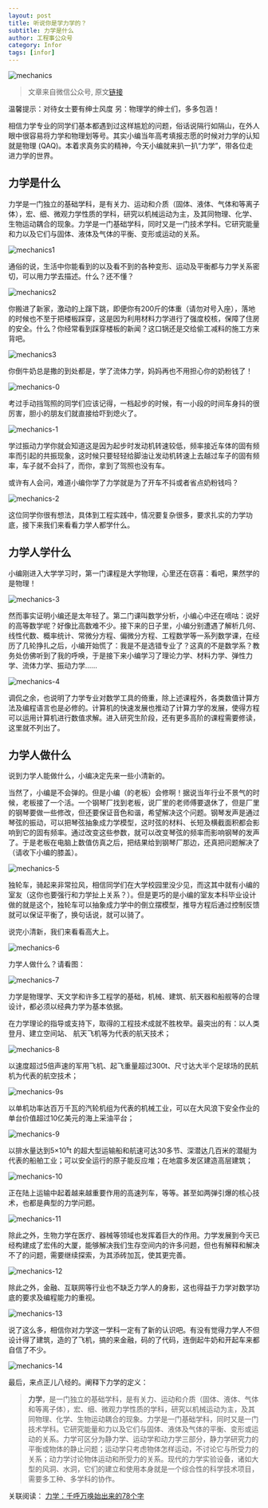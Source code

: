 ```yaml
---
layout: post
title: 听说你是学力学的？
subtitle: 力学是什么
author: 工程事公众号
category: Infor
tags: [infor]
---
```


![mechanics](https://at.xpect.cn:97/images/2019/09/20/ab8ba441ec59e1f53bece751f00f841a.jpg)

> 文章来自微信公众号, 原文[链接](http://mp.weixin.qq.com/s?__biz=MzA4Nzg4MDY1Mw==&mid=2652461080&idx=2&sn=cedaca0cccae667701a707ec794f2fe0&chksm=8bdf5ebabca8d7ac36f19cfecab32f1200498f4b21c31907f6dd4672193e54b0958cf6feb55d#rd)

温馨提示：对待女士要有绅士风度
另：物理学的绅士们，多多包涵！

相信力学专业的同学们基本都遇到过这样尴尬的问题，俗话说隔行如隔山，在外人眼中很容易将力学和物理划等号。其实小编当年高考填报志愿的时候对力学的认知就是物理 (QAQ)。本着求真务实的精神，今天小编就来扒一扒“力学”，带各位走进力学的世界。

## 力学是什么

力学是一门独立的基础学科，是有关力、运动和介质（固体、液体、气体和等离子体），宏、细、微观力学性质的学科，研究以机械运动为主，及其同物理、化学、生物运动耦合的现象。力学是一门基础学科，同时又是一门技术学科。它研究能量和力以及它们与固体、液体及气体的平衡、变形或运动的关系。

![mechanics1](https://at.xpect.cn:97/images/2019/09/20/91ac668698d0718084d4d3e5e3878d25.jpg)

通俗的说，生活中你能看到的以及看不到的各种变形、运动及平衡都与力学关系密切，可以用力学去描述。什么？还不懂？

![mechanics2](https://at.xpect.cn:97/images/2019/09/20/3cc6ad2c097aeb9fa0a961d9772415d6.jpg)

你搬进了新家，激动的上蹿下跳，即便你有200斤的体重（请勿对号入座），落地的时候也不至于把楼板踩穿，这是因为利用材料力学进行了强度校核，保障了住房的安全。什么？你经常看到踩穿楼板的新闻？这口锅还是交给偷工减料的施工方来背吧。

![mechanics3](https://at.xpect.cn:97/images/2019/09/20/6b9fd860bbab1fd1c5da08eb0f7329ef.jpg)

你倒牛奶总是撒的到处都是，学了流体力学，妈妈再也不用担心你的奶粉钱了！

![mechanics-0](https://at.xpect.cn:97/images/2019/09/20/a95172e3bf8191783466e94791463aa5.jpg)

考过手动挡驾照的同学们应该记得，一档起步的时候，有一小段的时间车身抖的很厉害，胆小的朋友们就直接给吓到熄火了。

![mechanics-1](https://at.xpect.cn:97/images/2019/09/20/f910c31960a860d990c14aa32e229d81.jpg)

学过振动力学你就会知道这是因为起步时发动机转速较低，频率接近车体的固有频率而引起的共振现象，这时候只要轻轻给脚油让发动机转速上去越过车子的固有频率，车子就不会抖了，而你，拿到了驾照也没有车。

或许有人会问，难道小编你学了力学就是为了开车不抖或者省点奶粉钱吗？

![mechanics-2](https://at.xpect.cn:97/images/2019/09/20/8aa7dcb2efd6428794bb026c7f60eb06.jpg)

这位同学你很有想法，具体到工程实践中，情况要复杂很多，要求扎实的力学功底，接下来我们来看看力学人都学什么。

## 力学人学什么

小编刚进入大学学习时，第一门课程是大学物理，心里还在窃喜：看吧，果然学的是物理！

![mechanics-3](https://at.xpect.cn:97/images/2019/09/20/06ebaf524799b86583f6e76d6127d350.jpg)

然而事实证明小编还是太年轻了。第二门课叫数学分析，小编心中还在嘀咕：说好的高等数学呢？好像比高数难不少。接下来的日子里，小编分别遭遇了解析几何、线性代数、概率统计、常微分方程、偏微分方程、工程数学等一系列数学课，在经历了几轮挣扎之后，小编开始慌了：我是不是选错专业了？这真的不是数学系？教务处仿佛听到了我的呼唤，于是接下来小编学习了理论力学、材料力学、弹性力学、流体力学、振动力学……

![mechanics-4](https://at.xpect.cn:97/images/2019/09/20/817e177572df8a8620218dc0842afb9e.jpg)

调侃之余，也说明了力学专业对数学工具的倚重，除上述课程外，各类数值计算方法及编程语言也是必修的。计算机的快速发展也推动了计算力学的发展，使得方程可以运用计算机进行数值求解。进入研究生阶段，还有更多高阶的课程需要修读，这里就不列出了。

## 力学人做什么  

说到力学人能做什么，小编决定先来一些小清新的。

当然了，小编是不会弹的。但是小编（的老板）会修啊！据说当年行业不景气的时候，老板接了一个活。一个钢琴厂找到老板，说厂里的老师傅要退休了，但是厂里的钢琴要做一些修改，但还要保证音色和谐，希望解决这个问题。钢琴发声是通过琴弦的振动，可以把琴弦抽象成力学模型，这时弦的材料、长短及横截面积都会影响到它的固有频率。通过改变这些参数，就可以改变琴弦的频率而影响钢琴的发声了。于是老板在电脑上数值仿真之后，把结果给到钢琴厂那边，还真把问题解决了（请收下小编的膝盖）。

![mechanics-5](https://at.xpect.cn:97/images/2019/09/20/c12d92425d92fcd79037a7fb17a3cabe.md.jpg)

独轮车，骑起来非常拉风，相信同学们在大学校园里没少见，而这其中就有小编的室友（这你也要强行和力学扯上关系？）。但是更巧的是小编的室友本科毕业设计做的就是这个，独轮车可以抽象成力学中的倒立摆模型，推导方程后通过控制反馈就可以保证平衡了，换句话说，就可以骑了。

说完小清新，我们来看看高大上。

![mechanics-6](https://at.xpect.cn:97/images/2019/09/20/e3250c44d397e8052d899a730cdf02ce.jpg)

力学人做什么？请看图：

![mechanics-7](https://at.xpect.cn:97/images/2019/09/20/c4d2f229a7418b9630fa093269ffbd1a.jpg)

力学是物理学、天文学和许多工程学的基础，机械、建筑、航天器和船舰等的合理设计，都必须以经典力学为基本依据。

在力学理论的指导或支持下，取得的工程技术成就不胜枚举。最突出的有：以人类登月、建立空间站、 航天飞机等为代表的航天技术；

![mechanics-8](https://at.xpect.cn:97/images/2019/09/20/4e2bd9325be2a8f282d4833b7fdee654.jpg)

以速度超过5倍声速的军用飞机、起飞重量超过300t、尺寸达大半个足球场的民航机为代表的航空技术；

![mechanics-9s](https://at.xpect.cn:97/images/2019/09/20/86ed4e2670e8db761a1587713713a002.jpg)

以单机功率达百万千瓦的汽轮机组为代表的机械工业，可以在大风浪下安全作业的单台价值超过10亿美元的海上采油平台；

![mechanics-9](https://at.xpect.cn:97/images/2019/09/20/0806af1dba11c091fd916ee204ebbd85.jpg)

以排水量达到5×10⁵t 的超大型运输船和航速可达30多节、深潜达几百米的潜艇为代表的船舶工业；可以安全运行的原子能反应堆；在地震多发区建造高层建筑；

![mechanics-10](https://at.xpect.cn:97/images/2019/09/20/b4255a7784dd7c646f840be8fb904138.jpg)

正在陆上运输中起着越来越重要作用的高速列车，等等。甚至如两弹引爆的核心技术，也都是典型的力学问题。

![mechanics-11](https://at.xpect.cn:97/images/2019/09/20/ca81dd657c5d3d9fe37c37da9e09c40b.md.jpg)

除此之外，生物力学在医疗、器械等领域也发挥着巨大的作用。力学发展到今天已经构建成了宏伟的大厦，能够解决我们生存空间内的许多问题，但也有解释和解决不了的问题，需要继续探索，为其添砖加瓦，使其更完善。

![mechanics-12](https://at.xpect.cn:97/images/2019/09/20/ab8ba441ec59e1f53bece751f00f841a.jpg)

除此之外，金融、互联网等行业也不缺乏力学人的身影，这也得益于力学对数学功底的要求及编程能力的重视。

![mechanics-13](https://at.xpect.cn:97/images/2019/09/20/e4f84f4d2d90406fc3fe3193dd4d39b0.jpg)

说了这么多，相信你对力学这一学科一定有了新的认识吧。有没有觉得力学人不但设计得了建筑，造的了飞机，搞的来金融，码的了代码，连倒起牛奶和开起车来都自信了不少。

![mechanics-14](https://at.xpect.cn:97/images/2019/09/20/920554de921b41ed7caa7a317032520e.jpg)

最后，来点正儿八经的。阐释下力学的定义：

> **力学**，是一门独立的基础学科，是有关力、运动和介质（固体、液体、气体和等离子体），宏、细、微观力学性质的学科，研究以机械运动为主，及其同物理、化学、生物运动耦合的现象。力学是一门基础学科，同时又是一门技术学科。它研究能量和力以及它们与固体、液体及气体的平衡、变形或运动的关系。力学可区分为静力学、运动学和动力学三部分，静力学研究力的平衡或物体的静止问题；运动学只考虑物体怎样运动，不讨论它与所受力的关系；动力学讨论物体运动和所受力的关系。现代的力学实验设备，诸如大型的风洞、水洞，它们的建立和使用本身就是一个综合性的科学技术项目，需要多工种、多学科的协作。

关联阅读：
[力学：千呼万唤始出来的78个字](http://mp.weixin.qq.com/s?__biz=MzA4Nzg4MDY1Mw==&mid=2652443196&idx=1&sn=3bf6c44b247866f6de854e14418fac35&chksm=8bdf149ebca89d8877bee71b08f1d042a4254af99f2ff611f36ba736c51460333346a5a5c418&scene=21#wechat_redirect)

